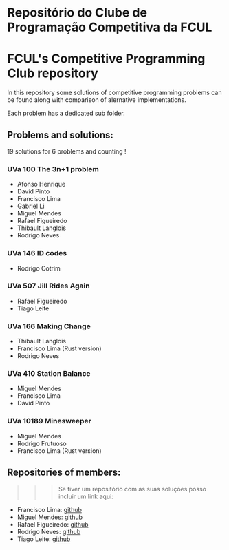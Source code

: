 # Repositório do Clube de Programação Competitiva da FCUL
# FCUL's Competitive Programming Club repository

In this repository some solutions of competitive programming problems can be found along with comparison of alernative implementations. 

Each problem has a dedicated sub folder.

## Problems and solutions:

19 solutions for 6 problems and counting !

### UVa 100 The 3n+1 problem
- Afonso Henrique
- David Pinto
- Francisco Lima 
- Gabriel Li
- Miguel Mendes
- Rafael Figueiredo
- Thibault Langlois
- Rodrigo Neves

### UVa 146 ID codes
- Rodrigo Cotrim

### UVa 507 Jill Rides Again
- Rafael Figueiredo
- Tiago Leite

### UVa 166 Making Change
- Thibault Langlois
- Francisco Lima (Rust version)
- Rodrigo Neves

### UVa 410 Station Balance
- Miguel Mendes
- Francisco Lima
- David Pinto

### UVa 10189 Minesweeper
- Miguel Mendes
- Rodrigo Frutuoso
- Francisco Lima (Rust version)

## Repositories of members:

>>>  Se tiver um repositório com as suas soluções posso incluir um link aqui:

- Francisco Lima: [github](https://github.com/fourglobe302500/solutions)
- Miguel Mendes: [github](https://github.com/MiguelMendes2/OnlineJudge)
- Rafael Figueiredo: [github](https://github.com/RafaelAlexandre06/Uva-problems)
- Rodrigo Neves: [github](https://github.com/nevesrodrigo2/UVA-OnlineJudge)
- Tiago Leite: [github](https://github.com/leite-tiago/UVa-OnlineJudge)
